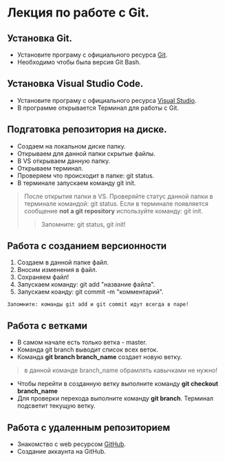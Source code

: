 # Лекция по работе с Git. #

## Установка Git.

* Установите програму c официального ресурса [Git](https://git-scm.com).
* Необходимо чтобы была версия Git Bash.

## Установка Visual Studio Code.

* Установите програму c официального ресурса [Visual Studio](https://code.visualstudio.com/).
* В программе открывается Терминал для работы с Git.

## Подгатовка репозитория на диске.  ##

* Создаем на локальном диске папку.
* Открываем для данной папки скрытые файлы.
* В VS открываем данную папку.
* Открываем терминал.
* Проверяем что происходит в папке: git status.
* В терминале запускаем команду git init.

> После открытия папки в VS. Проверяйте статус данной 
> папки в терминале командой: git status. Если в терминале
> появляется сообщение __not a git repository__ 
> используйте команду: git init.
>
>> Запомните: git status, git init!



## Работа с созданием версионности ##

1. Создаем в данной папке файл.
2. Вносим изменения в файл.
3. Сохраняем файл!
4. Запускаем команду: git add "название файла".
5. Запускаем коанду: git commit -m "комментарий".

~~~~
Запомните: команды git add и git commit идут всегда в паре!

~~~~



## Работа с ветками ##

* В самом начале есть только ветка - master.
* Команда git branch выводит список всех веток.
* Команда **git branch branch_name** создает новую ветку.
> в данной команде branch_name обрамлять кавычками не нужно!

* Чтобы перейти в созданную ветку выполните команду 
**git checkout branch_name**
* Для проверки перехода выполните команду __git branch__. Терминал подсветит текущую ветку.

## Работа с удаленным репозиторием ##

* Знакомство с web ресурсом [GitHub](https://github.com/).
* Создание аккаунта на GitHub.
